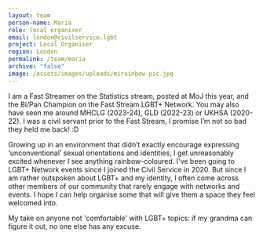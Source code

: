 ```yaml
---
layout: team
person-name: Maria
role: local organiser
email: london@civilservice.lgbt
project: Local Organiser
region: London
permalink: /team/maria
archive: "false"
image: /assets/images/uploads/mirainbow-pic.jpg
---
```

I am a Fast Streamer on the Statistics stream, posted at MoJ this year, and the Bi/Pan Champion on the Fast Stream LGBT+ Network. You may also have seen me around MHCLG (2023-24), GLD (2022-23) or UKHSA (2020-22). I was a civil servant prior to the Fast Stream, I promise I’m not so bad they held me back! :D

Growing up in an environment that didn’t exactly encourage expressing ‘unconventional’ sexual orientations and identities, I get unreasonably excited whenever I see anything rainbow-coloured. I've been going to LGBT+ Network events since I joined the Civil Service in 2020. But since I am rather outspoken about LGBT+ and my identity, I often come across other members of our community that rarely engage with networks and events. I hope I can help organise some that will give them a space they feel welcomed into.

My take on anyone not 'comfortable' with LGBT+ topics: if my grandma can figure it out, no one else has any excuse.
